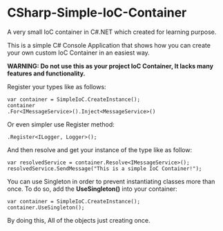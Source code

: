 # CSharp-Simple-IoC-Container
A very small IoC container in C#.NET which created for learning purpose.

This is a simple C# Console Application that shows how you can create your own custom IoC Container in an easiest way.

**WARNING: Do not use this as your project IoC Container,  It lacks many features and functionality.**

Register your types like as follows:

    var container = SimpleIoC.CreateInstance();
    container
    .For<IMessageService>().Inject<MessageService>()

Or even simpler use Register method:

    .Register<ILogger, Logger>();
           
And then resolve and get your instance of the type like as follow:

    var resolvedService = container.Resolve<IMessageService>();
    resolvedService.SendMessage("This is a simple IoC Container!");
    
You can use Singleton in order to prevent instantiating classes more than once. To do so, add the **UseSingleton()** into your container:

    var container = SimpleIoC.CreateInstance();
    container.UseSingleton();

By doing this, All of the objects just creating once.
